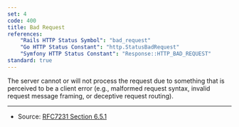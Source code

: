 ```yaml
---
set: 4
code: 400
title: Bad Request
references:
    "Rails HTTP Status Symbol": "bad_request"
    "Go HTTP Status Constant": "http.StatusBadRequest"
    "Symfony HTTP Status Constant": "Response::HTTP_BAD_REQUEST"
standard: true
---
```


The server cannot or will not process the request due to something that is perceived to be a client error (e.g., malformed request syntax, invalid request message framing, or deceptive request routing).

---

* Source: [RFC7231 Section 6.5.1][1]

[1]: <http://tools.ietf.org/html/rfc7231#section-6.5.1>

